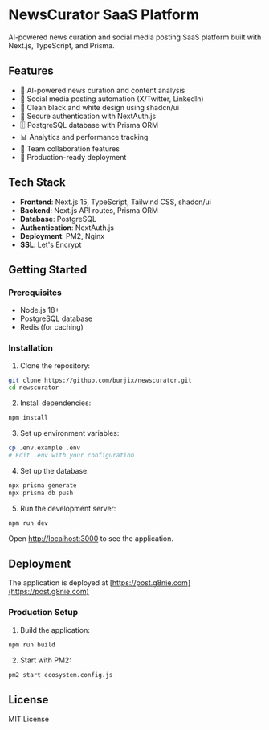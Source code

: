 # NewsCurator SaaS Platform

AI-powered news curation and social media posting SaaS platform built with Next.js, TypeScript, and Prisma.

## Features

- 🤖 AI-powered news curation and content analysis
- 📱 Social media posting automation (X/Twitter, LinkedIn)
- 🎨 Clean black and white design using shadcn/ui
- 🔐 Secure authentication with NextAuth.js
- 🗄️ PostgreSQL database with Prisma ORM
- 📊 Analytics and performance tracking
- 👥 Team collaboration features
- 🚀 Production-ready deployment

## Tech Stack

- **Frontend**: Next.js 15, TypeScript, Tailwind CSS, shadcn/ui
- **Backend**: Next.js API routes, Prisma ORM
- **Database**: PostgreSQL
- **Authentication**: NextAuth.js
- **Deployment**: PM2, Nginx
- **SSL**: Let's Encrypt

## Getting Started

### Prerequisites

- Node.js 18+
- PostgreSQL database
- Redis (for caching)

### Installation

1. Clone the repository:
```bash
git clone https://github.com/burjix/newscurator.git
cd newscurator
```

2. Install dependencies:
```bash
npm install
```

3. Set up environment variables:
```bash
cp .env.example .env
# Edit .env with your configuration
```

4. Set up the database:
```bash
npx prisma generate
npx prisma db push
```

5. Run the development server:
```bash
npm run dev
```

Open [http://localhost:3000](http://localhost:3000) to see the application.

## Deployment

The application is deployed at [https://post.g8nie.com](https://post.g8nie.com)

### Production Setup

1. Build the application:
```bash
npm run build
```

2. Start with PM2:
```bash
pm2 start ecosystem.config.js
```

## License

MIT License
